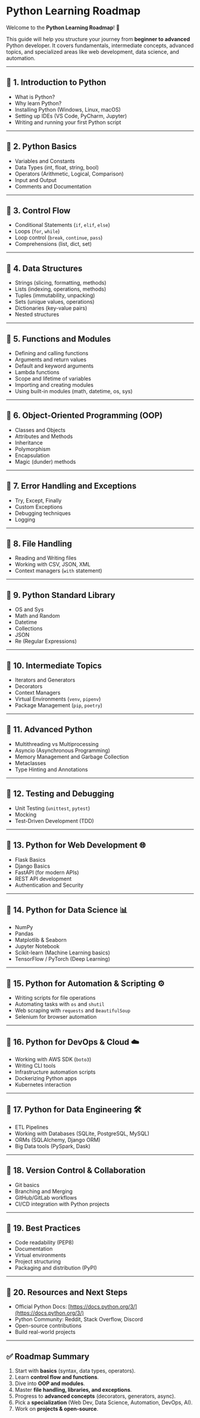# Python Learning Roadmap

Welcome to the **Python Learning Roadmap**! 🚀

This guide will help you structure your journey from **beginner to advanced** Python developer. It covers fundamentals, intermediate concepts, advanced topics, and specialized areas like web development, data science, and automation.

---

## 📌 1. Introduction to Python

* What is Python?
* Why learn Python?
* Installing Python (Windows, Linux, macOS)
* Setting up IDEs (VS Code, PyCharm, Jupyter)
* Writing and running your first Python script

---

## 📌 2. Python Basics

* Variables and Constants
* Data Types (int, float, string, bool)
* Operators (Arithmetic, Logical, Comparison)
* Input and Output
* Comments and Documentation

---

## 📌 3. Control Flow

* Conditional Statements (`if`, `elif`, `else`)
* Loops (`for`, `while`)
* Loop control (`break`, `continue`, `pass`)
* Comprehensions (list, dict, set)

---

## 📌 4. Data Structures

* Strings (slicing, formatting, methods)
* Lists (indexing, operations, methods)
* Tuples (immutability, unpacking)
* Sets (unique values, operations)
* Dictionaries (key-value pairs)
* Nested structures

---

## 📌 5. Functions and Modules

* Defining and calling functions
* Arguments and return values
* Default and keyword arguments
* Lambda functions
* Scope and lifetime of variables
* Importing and creating modules
* Using built-in modules (math, datetime, os, sys)

---

## 📌 6. Object-Oriented Programming (OOP)

* Classes and Objects
* Attributes and Methods
* Inheritance
* Polymorphism
* Encapsulation
* Magic (dunder) methods

---

## 📌 7. Error Handling and Exceptions

* Try, Except, Finally
* Custom Exceptions
* Debugging techniques
* Logging

---

## 📌 8. File Handling

* Reading and Writing files
* Working with CSV, JSON, XML
* Context managers (`with` statement)

---

## 📌 9. Python Standard Library

* OS and Sys
* Math and Random
* Datetime
* Collections
* JSON
* Re (Regular Expressions)

---

## 📌 10. Intermediate Topics

* Iterators and Generators
* Decorators
* Context Managers
* Virtual Environments (`venv`, `pipenv`)
* Package Management (`pip`, `poetry`)

---

## 📌 11. Advanced Python

* Multithreading vs Multiprocessing
* Asyncio (Asynchronous Programming)
* Memory Management and Garbage Collection
* Metaclasses
* Type Hinting and Annotations

---

## 📌 12. Testing and Debugging

* Unit Testing (`unittest`, `pytest`)
* Mocking
* Test-Driven Development (TDD)

---

## 📌 13. Python for Web Development 🌐

* Flask Basics
* Django Basics
* FastAPI (for modern APIs)
* REST API development
* Authentication and Security

---

## 📌 14. Python for Data Science 📊

* NumPy
* Pandas
* Matplotlib & Seaborn
* Jupyter Notebook
* Scikit-learn (Machine Learning basics)
* TensorFlow / PyTorch (Deep Learning)

---

## 📌 15. Python for Automation & Scripting ⚙️

* Writing scripts for file operations
* Automating tasks with `os` and `shutil`
* Web scraping with `requests` and `BeautifulSoup`
* Selenium for browser automation

---

## 📌 16. Python for DevOps & Cloud ☁️

* Working with AWS SDK (`boto3`)
* Writing CLI tools
* Infrastructure automation scripts
* Dockerizing Python apps
* Kubernetes interaction

---

## 📌 17. Python for Data Engineering 🛠️

* ETL Pipelines
* Working with Databases (SQLite, PostgreSQL, MySQL)
* ORMs (SQLAlchemy, Django ORM)
* Big Data tools (PySpark, Dask)

---

## 📌 18. Version Control & Collaboration

* Git basics
* Branching and Merging
* GitHub/GitLab workflows
* CI/CD integration with Python projects

---

## 📌 19. Best Practices

* Code readability (PEP8)
* Documentation
* Virtual environments
* Project structuring
* Packaging and distribution (PyPI)

---

## 📌 20. Resources and Next Steps

* Official Python Docs: [https://docs.python.org/3/](https://docs.python.org/3/)
* Python Community: Reddit, Stack Overflow, Discord
* Open-source contributions
* Build real-world projects

---

## ✅ Roadmap Summary

1. Start with **basics** (syntax, data types, operators).
2. Learn **control flow and functions**.
3. Dive into **OOP and modules**.
4. Master **file handling, libraries, and exceptions**.
5. Progress to **advanced concepts** (decorators, generators, async).
6. Pick a **specialization** (Web Dev, Data Science, Automation, DevOps, AI).
7. Work on **projects & open-source**.

